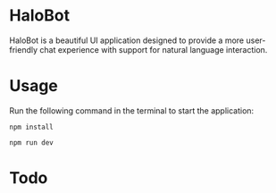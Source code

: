 # HaloBot
HaloBot is a beautiful UI application designed to provide a more user-friendly chat experience with support for natural language interaction.

# Usage
Run the following command in the terminal to start the application:

`npm install`

`npm run dev`

# Todo 
